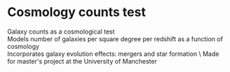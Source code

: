 # Cosmology counts test
Galaxy counts as a cosmological test \
Models number of galaxies per square degree per redshift as a function of cosmology \
Incorporates galaxy evolution effects: mergers and star formation \ 
Made for master's project at the University of Manchester
